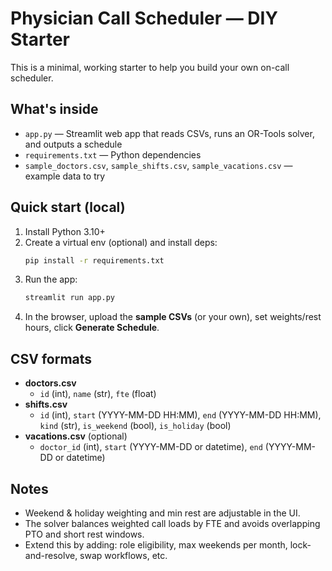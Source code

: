 
# Physician Call Scheduler — DIY Starter

This is a minimal, working starter to help you build your own on-call scheduler.

## What's inside
- `app.py` — Streamlit web app that reads CSVs, runs an OR-Tools solver, and outputs a schedule
- `requirements.txt` — Python dependencies
- `sample_doctors.csv`, `sample_shifts.csv`, `sample_vacations.csv` — example data to try

## Quick start (local)
1. Install Python 3.10+
2. Create a virtual env (optional) and install deps:
   ```bash
   pip install -r requirements.txt
   ```
3. Run the app:
   ```bash
   streamlit run app.py
   ```
4. In the browser, upload the **sample CSVs** (or your own), set weights/rest hours, click **Generate Schedule**.

## CSV formats
- **doctors.csv**
  - `id` (int), `name` (str), `fte` (float)
- **shifts.csv**
  - `id` (int), `start` (YYYY-MM-DD HH:MM), `end` (YYYY-MM-DD HH:MM), `kind` (str), `is_weekend` (bool), `is_holiday` (bool)
- **vacations.csv** (optional)
  - `doctor_id` (int), `start` (YYYY-MM-DD or datetime), `end` (YYYY-MM-DD or datetime)

## Notes
- Weekend & holiday weighting and min rest are adjustable in the UI.
- The solver balances weighted call loads by FTE and avoids overlapping PTO and short rest windows.
- Extend this by adding: role eligibility, max weekends per month, lock-and-resolve, swap workflows, etc.
